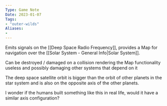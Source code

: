 ```yaml
---
Type: Game Note
Date: 2023-01-07
Tags:
- "outer-wilds"
Aliases:
- 
---
```

Emits signals on the [[Deep Space Radio Frequency]], provides a Map for navigation over the [[Solar System - General Info|Solar System]].

Can be destroyed / damaged on a collision rendering the Map functionality useless and possibly damaging other systems that depend on it

The deep space satellite orbit is bigger than the orbit of other planets in the star system and is also on the opposite axis of the other planets. 

I wonder if the humans built something like this in real life, would it have a similar axis configuration?